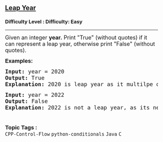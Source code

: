 <h2><a href="https://www.geeksforgeeks.org/problems/leap-year-1598599919--155509/1?page=2&category=Java&difficulty=Easy&status=unsolved&sortBy=submissions">Leap Year</a></h2><h3>Difficulty Level : Difficulty: Easy</h3><hr><div class="problems_problem_content__Xm_eO"><p><span style="font-size: 18px;">Given an integer <strong>year.</strong> Print "True" (without quotes) if it can represent a leap year, otherwise print "False" (without quotes).</span></p>
<p><strong><span style="font-size: 18px;">Examples:</span></strong><span style="font-size: 18px;"><strong> </strong></span></p>
<pre><span style="font-size: 18px;"><strong>Input: </strong>year = 2020
<strong>Output: </strong>True
<strong>Explanation: </strong>2020 is leap year as it multilpe of 4 but not a multiple of 100.</span></pre>
<pre><span style="font-size: 18px;"><strong>Input: </strong>year = 2022
<strong>Output: </strong>False
<strong>Explanation: </strong>2022 is not a leap year, as its neither multiple of 400 nor of 4.</span></pre></div><br><p><span style=font-size:18px><strong>Topic Tags : </strong><br><code>CPP-Control-Flow</code>&nbsp;<code>python-conditionals</code>&nbsp;<code>Java</code>&nbsp;<code>C</code>&nbsp;